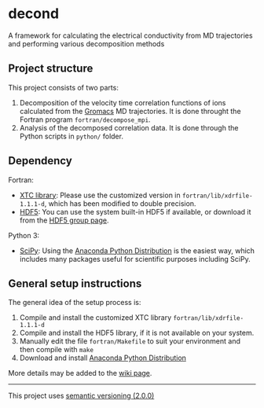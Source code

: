 decond
=====
A framework for calculating the electrical conductivity from MD trajectories and performing various decomposition methods


Project structure
-----
This project consists of two parts:
1. Decomposition of the velocity time correlation functions of ions calculated from the [Gromacs](http://www.gromacs.org/) MD trajectories. It is done throught the Fortran program `fortran/decompose_mpi`.
2. Analysis of the decomposed correlation data. It is done through the Python scripts in `python/` folder.


Dependency
-----
Fortran:
   - [XTC library](http://www.gromacs.org/Developer_Zone/Programming_Guide/XTC_Library):
     Please use the customized version in `fortran/lib/xdrfile-1.1.1-d`, which has been modified to double precision.
   - [HDF5](http://www.hdfgroup.org/HDF5/):
     You can use the system built-in HDF5 if available, or download it from the [HDF5 group page](http://www.hdfgroup.org/HDF5/).

Python 3:
   - [SciPy](http://www.scipy.org/):
     Using the [Anaconda Python Distribution](http://continuum.io/downloads#34) is the easiest way,
     which includes many packages useful for scientific purposes including SciPy.


General setup instructions
-----
The general idea of the setup process is:
1. Compile and install the customized XTC library `fortran/lib/xdrfile-1.1.1-d`
2. Compile and install the HDF5 library, if it is not available on your system.
3. Manually edit the file `fortran/Makefile` to suit your environment and then compile with `make`
4. Download and install [Anaconda Python Distribution](http://continuum.io/downloads#34)

More details may be added to the [wiki page](https://github.com/kmtu/decond/wiki).

----------
This project uses [semantic versioning (2.0.0)](http://semver.org/)
